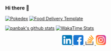 ### Hi there 👋

[![Pokedex](https://github-readme-stats.vercel.app/api/pin/?username=panbak&repo=pokedex&title_color=1f2937&bg_color=ef4444&text_color=fff&hide_border=true)](https://github.com/panbak/pokedex) [![Food Delivery Template](https://github-readme-stats.vercel.app/api/pin/?username=panbak&repo=food-delivery-tailwind-template&title_color=1f2937&bg_color=fbbf24&text_color=fff&hide_border=true)](https://github.com/panbak/food-delivery-tailwind-template)


[![panbak's github stats](https://github-readme-stats.vercel.app/api?username=panbak&show_icons=true&icon_color=4f46e5&title_color=4f46e5&custom_title=My%20Github%20Stats&include_all_commits=true&hide_border=true&hide_rank=true)](https://github.com/panbak/) [![WakaTime Stats](https://github-readme-stats.vercel.app/api/wakatime?username=panbak&hide_border=true)](https://wakatime.com/@panbak)


<p align="center">
  <a href="https://www.linkedin.com/in/panbak/" target="_blank"> <img src="https://github.com/panbak/panbak/blob/master/linkedin.png?raw=true"> </a>
  <a href="https://facebook.com/panbak" target="_blank"> <img src="https://github.com/panbak/panbak/blob/master/facebook.png?raw=true"> </a>
  <a href="https://stackoverflow.com/users/12283299/panbak" target="_blank"> <img src="https://github.com/panbak/panbak/blob/master/stack-overflow.png?raw=true"> </a>
  <a href="https://instagram.com/panbak_" target="_blank"> <img src="https://github.com/panbak/panbak/blob/master/instagram.png?raw=true"> </a>
</p>
